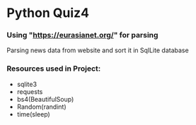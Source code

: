 
# Python Quiz4

### Using "https://eurasianet.org/" for parsing

Parsing news data from website and sort it in SqlLite database

### Resources used in Project:
* sqlite3 
* requests
* bs4(BeautifulSoup)
* Random(randint)
* time(sleep)

